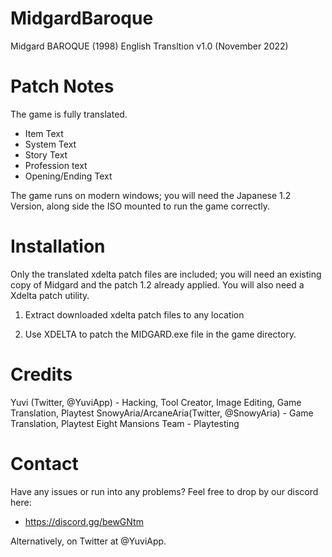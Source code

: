 # MidgardBaroque
Midgard BAROQUE (1998) English Transltion v1.0 (November 2022)

# Patch Notes #
The game is fully translated.
*  Item Text
*  System Text
*  Story Text
*  Profession text
*  Opening/Ending Text

The game runs on modern windows; you will need the Japanese 1.2 Version, along side the ISO mounted to run the game correctly.

# Installation #
Only the translated xdelta patch files are included; you will need an existing copy of Midgard and the patch 1.2 already applied.
You will also need a Xdelta patch utility.

1. Extract downloaded xdelta patch files to any location

2. Use XDELTA to patch the MIDGARD.exe file in the game directory.

# Credits #
Yuvi (Twitter, @YuviApp) - Hacking, Tool Creator, Image Editing, Game Translation, Playtest
SnowyAria/ArcaneAria(Twitter, @SnowyAria) - Game Translation, Playtest
Eight Mansions Team - Playtesting

# Contact #
Have any issues or run into any problems? Feel free to drop by our discord here:
*  https://discord.gg/bewGNtm

Alternatively, on Twitter at @YuviApp.
